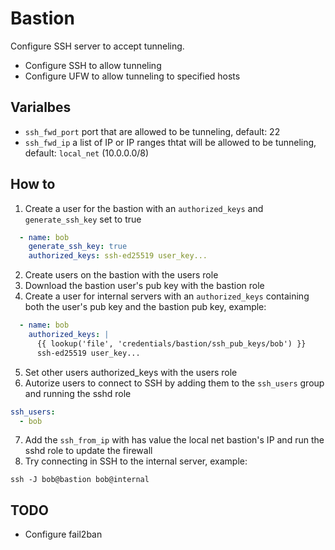 # Bastion

Configure SSH server to accept tunneling.

- Configure SSH to allow tunneling
- Configure UFW to allow tunneling to specified hosts

## Varialbes

- `ssh_fwd_port` port that are allowed to be tunneling, default: 22
- `ssh_fwd_ip` a list of IP or IP ranges thtat will be allowed to be tunneling, default: `local_net` (10.0.0.0/8)

## How to

1. Create a user for the bastion with an `authorized_keys` and `generate_ssh_key` set to true

```yaml
  - name: bob
    generate_ssh_key: true
    authorized_keys: ssh-ed25519 user_key...
```

2. Create users on the bastion with the users role
3. Download the bastion user's pub key with the bastion role
4. Create a user for internal servers with an `authorized_keys` containing both the user's pub key and the bastion pub key, example:

```yaml
  - name: bob
    authorized_keys: |
      {{ lookup('file', 'credentials/bastion/ssh_pub_keys/bob') }}
      ssh-ed25519 user_key...
```

5. Set other users authorized_keys with the users role
6. Autorize users to connect to SSH by adding them to the `ssh_users` group and running the sshd role

```yaml
ssh_users:
  - bob
```

7. Add the `ssh_from_ip` with has value the local net bastion's IP and run the sshd role to update the firewall
8. Try connecting in SSH to the internal server, example:

```
ssh -J bob@bastion bob@internal
```

## TODO

- Configure fail2ban
